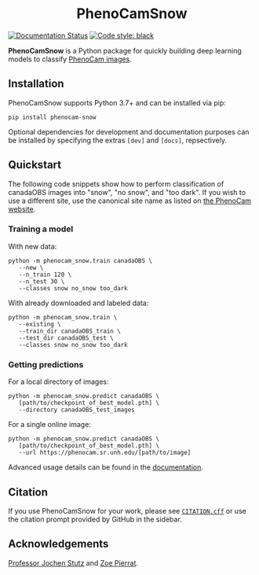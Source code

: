 <h1 align="center">PhenoCamSnow</h1>

[![Documentation Status](https://readthedocs.org/projects/phenocamsnow/badge/?version=latest)](https://phenocamsnow.readthedocs.io/en/latest/?badge=latest)
[![Code style: black](https://img.shields.io/badge/code%20style-black-000000.svg)](https://github.com/psf/black)

**PhenoCamSnow** is a Python package for quickly building deep learning models to classify [PhenoCam images](https://phenocam.sr.unh.edu/).

## Installation

PhenoCamSnow supports Python 3.7+ and can be installed via pip:

```console
pip install phenocam-snow
```

Optional dependencies for development and documentation purposes can be installed by specifying the extras `[dev]` and `[docs]`, repsectively. 

## Quickstart

The following code snippets show how to perform classification of canadaOBS images into "snow", "no snow", and "too dark". If you wish to use a different site, use the canonical site name as listed on [the PhenoCam website](https://phenocam.nau.edu/webcam/network/table/). 

### Training a model

With new data:
```console
python -m phenocam_snow.train canadaOBS \
   --new \
   --n_train 120 \
   --n_test 30 \
   --classes snow no_snow too_dark
```

With already downloaded and labeled data:
```console
python -m phenocam_snow.train \
   --existing \
   --train_dir canadaOBS_train \
   --test_dir canadaOBS_test \
   --classes snow no_snow too_dark
```

### Getting predictions

For a local directory of images:
```console
python -m phenocam_snow.predict canadaOBS \
   [path/to/checkpoint_of_best_model.pth] \
   --directory canadaOBS_test_images
```

For a single online image:
```console
python -m phenocam_snow.predict canadaOBS \
   [path/to/checkpoint_of_best_model.pth] \
   --url https://phenocam.sr.unh.edu/[path/to/image]
```

Advanced usage details can be found in the [documentation](http://phenocamsnow.readthedocs.io/).

## Citation

If you use PhenoCamSnow for your work, please see [`CITATION.cff`](CITATION.cff) or use the citation prompt provided by GitHub in the sidebar.

## Acknowledgements

[Professor Jochen Stutz](https://atmos.ucla.edu/people/faculty/jochen-stutz) and [Zoe Pierrat](https://atmos.ucla.edu/people/graduate-student/zoe-pierrat).

